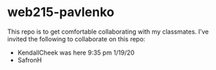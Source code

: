 # web215-pavlenko
This repo is to get comfortable collaborating with my classmates.
I’ve invited the following to collaborate on this repo:
- KendallCheek was here 9:35 pm 1/19/20
- SafronH
